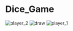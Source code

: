 # Dice_Game


![player_2](https://github.com/ahsplore/Dice_Game/assets/142819550/ab22306c-e19b-43cd-b2d8-d97b97f3dbe4)
![draw](https://github.com/ahsplore/Dice_Game/assets/142819550/d99c3882-4ce1-4c29-abdd-e1397e683b44)
![player_1](https://github.com/ahsplore/Dice_Game/assets/142819550/4de6d136-3a34-4826-8b69-32090cf91ed3)
